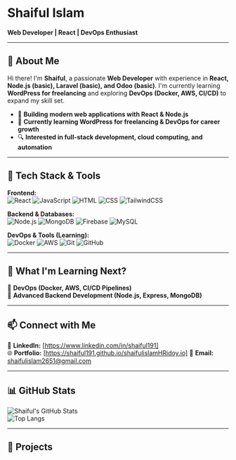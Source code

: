 # **Shaiful Islam**  
**Web Developer | React | DevOps Enthusiast**  

---

## **👋 About Me**  
Hi there! I'm **Shaiful**, a passionate **Web Developer** with experience in **React, Node.js (basic), Laravel (basic), and Odoo (basic)**. I'm currently learning **WordPress for freelancing** and exploring **DevOps (Docker, AWS, CI/CD)** to expand my skill set.  

- 🚀 **Building modern web applications with React & Node.js**  
- 🎯 **Currently learning WordPress for freelancing & DevOps for career growth**  
- 🔍 **Interested in full-stack development, cloud computing, and automation**  

---

## **🔧 Tech Stack & Tools**  
**Frontend:**  
![React](https://img.shields.io/badge/React-20232A?style=flat&logo=react) ![JavaScript](https://img.shields.io/badge/JavaScript-F7DF1E?style=flat&logo=javascript) ![HTML](https://img.shields.io/badge/HTML5-E34F26?style=flat&logo=html5) ![CSS](https://img.shields.io/badge/CSS3-1572B6?style=flat&logo=css3) ![TailwindCSS](https://img.shields.io/badge/TailwindCSS-38B2AC?style=flat&logo=tailwind-css)  

**Backend & Databases:**  
![Node.js](https://img.shields.io/badge/Node.js-43853D?style=flat&logo=node.js) ![MongoDB](https://img.shields.io/badge/MongoDB-4EA94B?style=flat&logo=mongodb) ![Firebase](https://img.shields.io/badge/Firebase-FFCA28?style=flat&logo=firebase) ![MySQL](https://img.shields.io/badge/MySQL-4479A1?style=flat&logo=mysql)  

**DevOps & Tools (Learning):**  
![Docker](https://img.shields.io/badge/Docker-2496ED?style=flat&logo=docker) ![AWS](https://img.shields.io/badge/AWS-232F3E?style=flat&logo=amazon-aws) ![Git](https://img.shields.io/badge/Git-F05032?style=flat&logo=git) ![GitHub](https://img.shields.io/badge/GitHub-181717?style=flat&logo=github)  

---


## **🎯 What I'm Learning Next?**  
📌 **DevOps (Docker, AWS, CI/CD Pipelines)**  
📌 **Advanced Backend Development (Node.js, Express, MongoDB)**  

---

## **📫 Connect with Me**  
💼 **LinkedIn:** [https://www.linkedin.com/in/shaiful191]  
🌐 **Portfolio:** [https://shaiful191.github.io/shaifulislamHRidoy.io] 
📩 **Email:** shaifulislam2651@gmail.com 

---

## **📊 GitHub Stats**  
![Shaiful's GitHub Stats](https://github-readme-stats.vercel.app/api?username=Shaiful191&show_icons=true&theme=tokyonight)  
![Top Langs](https://github-readme-stats.vercel.app/api/top-langs/?username=Shaiful191&layout=compact&theme=tokyonight)  

---
## **🚀 Projects**    
